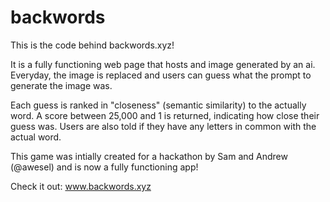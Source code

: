 # backwords


This is the code behind backwords.xyz!

It is a fully functioning web page that hosts and image generated by an ai. 
Everyday, the image is replaced and users can guess what the prompt to generate the image was.

Each guess is ranked in "closeness" (semantic similarity) to the actually word.
A score between 25,000 and 1 is returned, indicating how close their guess was.
Users are also told if they have any letters in common with the actual word.

This game was intially created for a hackathon by Sam and Andrew (@awesel) and is now a fully functioning app!

Check it out:
www.backwords.xyz
